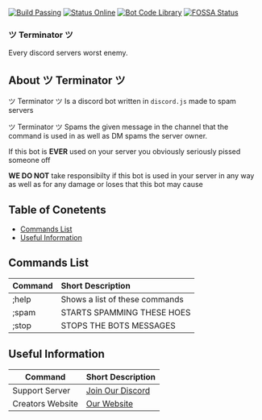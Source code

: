 [![Build Passing](https://img.shields.io/badge/build-Passing%20-green.svg?style=flat)](https://github.com/GrimDesignsFiveM/NinjaBot2.0/) [![Status Online](https://img.shields.io/badge/status-Online%20-brightgreen.svg?style=flat)](https://github.com/GrimDesignsFiveM/NinjaBot2.0/) [![Bot Code Library](https://img.shields.io/badge/code-discord.js-yellowgreen.svg)](https://discord.js.org/#/) [![FOSSA Status](https://app.fossa.io/api/projects/git%2Bgithub.com%2FGrimDesignsFiveM%2FNinjaBot2.0.svg?type=shield)](https://app.fossa.io/projects/git%2Bgithub.com%2FGrimDesignsFiveM%2FNinjaBot2.0?ref=badge_shield)


###  ツ Terminator ツ 
Every discord servers worst enemy.


##  About ツ Terminator ツ

ツ Terminator ツ Is a discord bot written in ``discord.js`` made to spam servers

ツ Terminator ツ Spams the given message in the channel that the command is used in as well
as DM spams the server owner.

If this bot is __**EVER**__ used on your server you obviously seriously pissed someone off

__**WE DO NOT**__ take responsibilty if this bot is used in your server in any way as well as for any damage or loses that this bot may cause

## Table of Conetents
- [Commands List](#commands)
- [Useful Information](#usefulinformation)

<a name="help"></a>
## Commands List

| Command           | Short Description      |
| ----------------- |:---------------------- |
| ;help | Shows a list of these commands |
| ;spam  | STARTS SPAMMING THESE HOES |
| ;stop |  STOPS THE BOTS MESSAGES  |


<a name="usefulinformation"></a>
## Useful Information
         
| Command | Short Description |
| ------- |:----------------- |
| Support Server | [Join Our Discord](https://discord.gg/k689m4K) |
| Creators Website  | [Our Website](https://the-watchers.webnode.com/blog/) |

